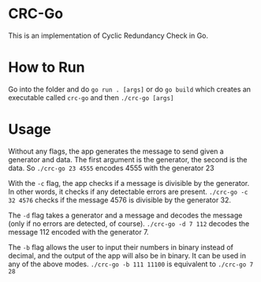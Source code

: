 
# CRC-Go

This is an implementation of Cyclic Redundancy Check in Go.

# How to Run

Go into the folder and do `go run . [args]` or do `go build` which creates an executable called `crc-go`
and then `./crc-go [args]`

# Usage

Without any flags, the app generates the message to send
given a generator and data. The first argument is the generator, the second is the data.
So `./crc-go 23 4555` encodes 4555 with the generator 23

With the `-c` flag, the app checks if a message is divisible by the generator. In other words,
it checks if any detectable errors are present. `./crc-go -c 32 4576` checks if the message 4576
is divisible by the generator 32.

The `-d` flag takes a generator and a message and decodes the message (only if 
no errors are detected, of course). `./crc-go -d 7 112` decodes the message 112 encoded
with the generator 7.

The `-b` flag allows the user to input their numbers in binary instead of decimal, and 
the output of the app will also be in binary. It can be used in any of the above modes.
`./crc-go -b 111 11100` is equivalent to `./crc-go 7 28`
